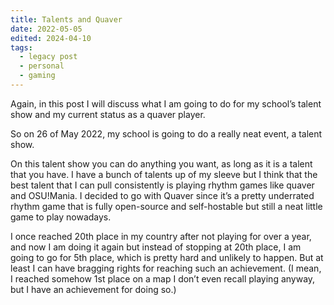 ```yaml
---
title: Talents and Quaver
date: 2022-05-05
edited: 2024-04-10
tags:
  - legacy post
  - personal
  - gaming
---
```

Again, in this post I will discuss what I am going to do for my school’s talent show and my current status as a quaver player.

So on 26 of May 2022, my school is going to do a really neat event, a talent show.

On this talent show you can do anything you want, as long as it is a talent that you have. I have a bunch of talents up of my sleeve but I think that the best talent that I can pull consistently is playing rhythm games like quaver and OSU!Mania. I decided to go with Quaver since it’s a pretty underrated rhythm game that is fully open-source and self-hostable but still a neat little game to play nowadays.

I once reached 20th place in my country after not playing for over a year, and now I am doing it again but instead of stopping at 20th place, I am going to go for 5th place, which is pretty hard and unlikely to happen. But at least I can have bragging rights for reaching such an achievement. (I mean, I reached somehow 1st place on a map I don’t even recall playing anyway, but I have an achievement for doing so.)
